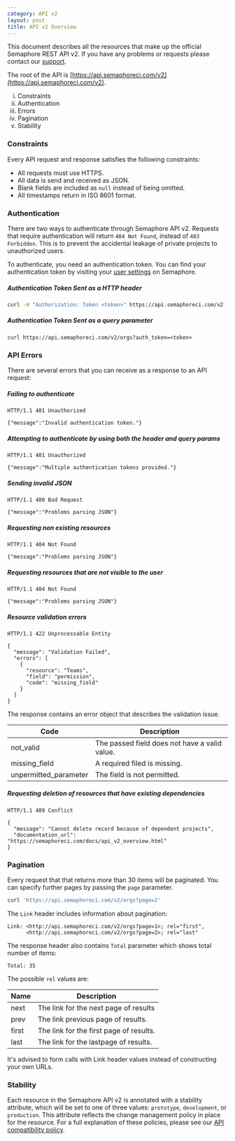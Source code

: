 ```yaml
---
category: API v2
layout: post
title: API v2 Overview
---
```


This document describes all the resources that make up the official Semaphore
REST API v2. If you have any problems or requests please contact our
[support](https://semaphoreci.com/support).

The root of the API is [https://api.semaphoreci.com/v2](https://api.semaphoreci.com/v2).

<ol type="i">
  <li>Constraints</li>
  <li>Authentication</li>
  <li>Errors</li>
  <li>Pagination</li>
  <li>Stability</li>
</ol>

### Constraints

Every API request and response satisfies the following constraints:

- All requests must use HTTPS.
- All data is send and received as JSON.
- Blank fields are included as `null` instead of being omitted.
- All timestamps return in ISO 8601 format.

### Authentication

There are two ways to authenticate through Semaphore API v2. Requests that
require authentication will return `404 Not Found`, instead of `403 Forbidden`.
This is to prevent the accidental leakage of private projects to unauthorized
users.

To authenticate, you need an authentication token. You can find your
authentication token by visiting your
[user settings](https://semaphoreci.com/users/edit) on Semaphore.

##### Authentication Token Sent as a HTTP header

``` bash
curl -H "Authorization: Token <token>" https://api.semaphoreci.com/v2
```

##### Authentication Token Sent as a query parameter

```
curl https://api.semaphoreci.com/v2/orgs?auth_token=<token>
```

### API Errors

There are several errors that you can receive as a response to an API request:

##### Failing to authenticate

```
HTTP/1.1 401 Unauthorized

{"message":"Invalid authentication token."}
```

##### Attempting to authenticate by using both the header and query params

```
HTTP/1.1 401 Unauthorized

{"message":"Multiple authentication tokens provided."}
```

##### Sending invalid JSON

```
HTTP/1.1 400 Bad Request

{"message":"Problems parsing JSON"}
```

##### Requesting non existing resources

```
HTTP/1.1 404 Not Found

{"message":"Problems parsing JSON"}
```

##### Requesting resources that are not visible to the user

```
HTTP/1.1 404 Not Found

{"message":"Problems parsing JSON"}
```

##### Resource validation errors

```
HTTP/1.1 422 Unprocessable Entity

{
  "message": "Validation Failed",
  "errors": [
    {
      "resource": "Teams",
      "field": "permission",
      "code": "missing_field"
    }
  ]
}
```

The response contains an error object that describes the validation issue.

| Code                  |               Description                     |
|-----------------------|-----------------------------------------------|
| not_valid             | The passed field does not have a valid value. |
| missing_field         | A required filed is missing.                  |
| unpermitted_parameter | The field is not permitted.                   |

##### Requesting deletion of resources that have existing dependencies

```
HTTP/1.1 409 Conflict

{
  "message": "Cannot delete record because of dependent projects",
  "documentation_url": "https://semaphoreci.com/docs/api_v2_overview.html"
}
```

### Pagination

Every request that that returns more than 30 items will be paginated. You can
specify further pages by passing the `page` parameter.

``` bash
curl 'https://api.semaphoreci.com/v2/orgs?page=2'
```

The `Link` header includes information about pagination:

```
Link: <http://api.semaphoreci.com/v2/orgs?page=1>; rel="first",
      <http://api.semaphoreci.com/v2/orgs?page=2>; rel="last"
```

The response header also contains `Total` parameter which shows total number
of items:

```
Total: 35
```

The possible `rel` values are:

| Name  |               Description               |
|-------|-----------------------------------------|
| next  | The link for the next page of results   |
| prev  | The link previous page of results.      |
| first | The link for the first page of results. |
| last  | The link for the lastpage of results.   |

It's advised to form calls with Link header values instead of constructing your
own URLs.

### Stability

Each resource in the Semaphore API v2 is annotated with a stability
attribute, which will be set to one of three values: `prototype`, `development`,
or `production`. This attribute reflects the change management policy in place
for the resource. For a full explanation of these policies, please see our [API
compatibility policy](/docs/api_v2_compatibility_policy.html).
